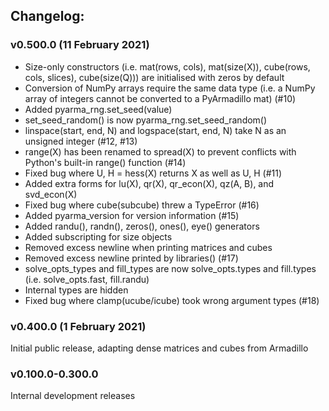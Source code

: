 ## Changelog:

### v0.500.0 (11 February 2021)  
* Size-only constructors (i.e. mat(rows, cols), mat(size(X)), cube(rows, cols, slices), cube(size(Q))) are initialised with zeros by default
* Conversion of NumPy arrays require the same data type (i.e. a NumPy array of integers cannot be converted to a PyArmadillo mat) (#10)
* Added pyarma_rng.set_seed(value)
* set_seed_random() is now pyarma_rng.set_seed_random()
* linspace(start, end, N) and logspace(start, end, N) take N as an unsigned integer (#12, #13)
* range(X) has been renamed to spread(X) to prevent conflicts with Python's built-in range() function (#14)
* Fixed bug where U, H = hess(X) returns X as well as U, H (#11)
* Added extra forms for lu(X), qr(X), qr_econ(X), qz(A, B), and svd_econ(X)
* Fixed bug where cube(subcube) threw a TypeError (#16)
* Added pyarma_version for version information (#15)
* Added randu(), randn(), zeros(), ones(), eye() generators
* Added subscripting for size objects
* Removed excess newline when printing matrices and cubes
* Removed excess newline printed by libraries() (#17)
* solve_opts_types and fill_types are now solve_opts.types and fill.types (i.e. solve_opts.fast, fill.randu)
* Internal types are hidden
* Fixed bug where clamp(ucube/icube) took wrong argument types (#18)

### v0.400.0 (1 February 2021)  
Initial public release, adapting dense matrices and cubes from Armadillo

### v0.100.0-0.300.0
Internal development releases